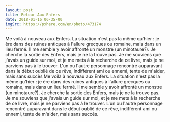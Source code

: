```yaml
---
layout: post
title: Retour Aux Enfers
date: 2018-01-16 06-35-00
imgSrc: https://pxhere.com/en/photo/473174
---
```

Me voilà à nouveau aux Enfers. La situation n'est pas la même qu'hier : je ère dans des ruines antiques à l'allure grecques ou romaine, mais dans un lieu fermé. Il me semble y avoir affronté un monstre (un minotaure?). Je cherche la sortie des Enfers, mais je ne la trouve pas. Je me souviens que j'avais un guide sur moi, et je me mets à la recherche de ce livre, mais je ne parviens pas à le trouver. L'un ou l'autre personnage rencontré auparavant dans le début oublié de ce rêve, indifférent ami ou ennemi, tente de m'aider, mais sans succès
Me voilà à nouveau aux Enfers. La situation n'est pas la même qu'hier : je ère dans des ruines antiques à l'allure grecques ou romaine, mais dans un lieu fermé. Il me semble y avoir affronté un monstre (un minotaure?). Je cherche la sortie des Enfers, mais je ne la trouve pas. Je me souviens que j'avais un guide sur moi, et je me mets à la recherche de ce livre, mais je ne parviens pas à le trouver. L'un ou l'autre personnage rencontré auparavant dans le début oublié de ce rêve, indifférent ami ou ennemi, tente de m'aider, mais sans succès.
